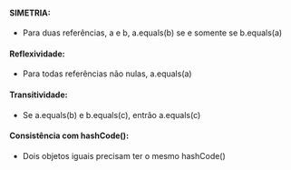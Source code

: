 #### SIMETRIA:
- Para duas referências, a e b, a.equals(b) se e somente se b.equals(a)

#### Reflexividade:
- Para todas referências não nulas, a.equals(a)

#### Transitividade:
- Se a.equals(b) e b.equals(c), entrão a.equals(c)

#### Consistência com hashCode():
- Dois objetos iguais precisam ter o mesmo hashCode()
